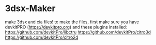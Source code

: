 # 3dsx-Maker
make 3dsx and cia files!
to make the files, first make sure you have devkitPRO (https://devkitpro.org) and these plugins installed:
https://github.com/devkitPro/libctru
https://github.com/devkitPro/citro3d
https://github.com/devkitPro/citro2d
